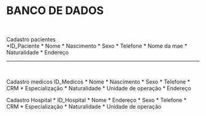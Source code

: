 <H1>BANCO DE DADOS</H1>
<BR>
  <P>Cadastro pacientes <br>
   *ID_Paciente
    * Nome
    * Nascimento
    * Sexo
    * Telefone
    * Nome da mae
    * Naturalidade
    * Endereço
    
<hr>    
<BR>
  <P>Cadastro medicos
    ID_Medicos
    * Nome
    * Nascimento
    * Sexo
    * Telefone
    * CRM
    * Especialização
    * Naturalidade
    * Unidade de operação
    * Endereço  

  <P>Cadastro Hospital
    * ID_Hospital
    * Nome
    * Endereço
    * Sexo
    * Telefone
    * CRM
    * Especialização
    * Naturalidade
    * Unidade de operação
    

